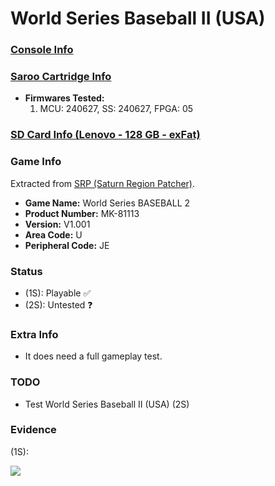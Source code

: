 # World Series Baseball II (USA)

### [Console Info](../../../../Info/Consoles/VA13/README.md)

### [Saroo Cartridge Info](../../../../Info/Cartridges/RetroGameParadiseStore/1.32F/README.md)

- <b>Firmwares Tested:</b>
  1. MCU: 240627, SS: 240627, FPGA: 05

### [SD Card Info (Lenovo - 128 GB - exFat)](../../../../Info/SdCards/Lenovo/128GB/exfat/README.md)

### Game Info

Extracted from [SRP (Saturn Region Patcher)](https://segaxtreme.net/resources/saturn-region-patcher.81/download).

- <b>Game Name:</b> World Series BASEBALL 2
- <b>Product Number:</b> MK-81113
- <b>Version:</b> V1.001
- <b>Area Code:</b> U
- <b>Peripheral Code:</b> JE

### Status

- (1S): Playable :white_check_mark:
- (2S): Untested :question:

### Extra Info

- It does need a full gameplay test.

### TODO

- Test World Series Baseball II (USA) (2S)

### Evidence

(1S):

[![](https://img.youtube.com/vi/tjWO5PzpCGY/0.jpg)](https://www.youtube.com/watch?v=tjWO5PzpCGY)
